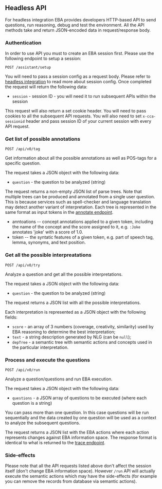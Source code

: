 ## Headless API

For headless integration EBA provides developers HTTP-based API to send questions, run reasoning, debug and test the environment. All the API methods take and return JSON-encoded data in request/response body.

### Authentication

In order to use API you must to create an EBA session first. Please use the following endpoint to setup a session:

`POST /assistant/setup`

You will need to pass a session config as a request body. Please refer to [headless integration](./Headless.md) to read more about session config. Once completed the request will return the following data:

* `session` - session ID - you will need it to run subsequent APIs within the session

This request will also return a set cookie header. You will need to pass cookies to all the subsequent API requests. You will also need to set `x-cca-sessionid` header and pass session ID of your current session with every API request.

### Get list of possible annotations 

`POST /api/v0/tag`

Get information about all the possible annotations as well as POS-tags for a specific question.

The request takes a JSON object with the following data:

* `question` - the question to be analyzed (string)

The request returns a non-empty JSON list of parse trees. Note that multiple trees can be produced and annotated from a single user question. This is because services such as spell-checker and language translation may detect another variant of interpretation. Each tree is represented in the same format as input tokens in the [annotate endpoint](../lab/endpoints/Annotate.md#parse-tree-format).

* anntoations -- concept annotations applied to a given token, including the name of the concept and the score assigned to it, e.g. `:Joke` annotates 'joke' with a score of 1.0. 
* token -- the syntatic features of a given token, e.g. part of speech tag, lemma, synonyms, and text position.

### Get all the possible interpreatations 
 
`POST /api/v0/try`

Analyze a question and get all the possible interpretations.

The request takes a JSON object with the following data:

* `question` - the question to be analyzed (string)

The request returns a JSON list with all the possible interpretations.

Each interpretation is represented as a JSON object with the following fields:

* `score` - an array of 3 numbers (coverage, creativity, similarity) used by EBA reasoning to determine the best interpretation;
* `text` - a string description generated by NLG (can be `null`);
* `depTree` - a semantic tree with semantic actions and concepts used in the particular interpretation. 

### Process and execute the questions 
 
`POST /api/v0/run`

Analyze a question/questions and run EBA execution.

The request takes a JSON object with the following data:

* `questions` - a JSON array of questions to be executed (where each question is a string)

You can pass more than one question. In this case questions will be run sequentially and the data created by one question will be used as a context to analyze the subsequent questions.

The request returns a JSON list with the EBA actions where each action represents changes against EBA information space. The response format is identical to what is returned to the [trace endpoint](../lab/endpoints/Trace.md).

### Side-effects

Please note that all the API requests listed above don't affect the session itself (don't change EBA information space). However `/run` API will actually execute the semantic actions which may have the side-effects (for example you can remove the records from database via semantic actions).
